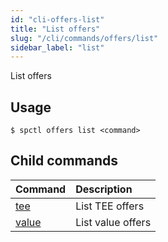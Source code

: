 ```yaml
---
id: "cli-offers-list"
title: "List offers"
slug: "/cli/commands/offers/list"
sidebar_label: "list"
---
```


List offers

## Usage

```
$ spctl offers list <command>
```

## Child commands

|**Command**|**Description**|
| :- | :- |
|[tee](/testnet/cli/commands/offers/list/tee)|List TEE offers|
|[value](/testnet/cli/commands/offers/list/value)|List value offers|